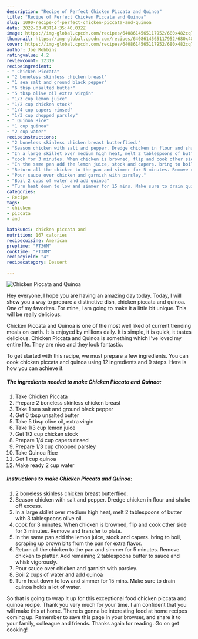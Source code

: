 ```yaml
---
description: "Recipe of Perfect Chicken Piccata and Quinoa"
title: "Recipe of Perfect Chicken Piccata and Quinoa"
slug: 1090-recipe-of-perfect-chicken-piccata-and-quinoa
date: 2022-03-03T14:35:40.032Z
image: https://img-global.cpcdn.com/recipes/6408614565117952/680x482cq70/chicken-piccata-and-quinoa-recipe-main-photo.jpg
thumbnail: https://img-global.cpcdn.com/recipes/6408614565117952/680x482cq70/chicken-piccata-and-quinoa-recipe-main-photo.jpg
cover: https://img-global.cpcdn.com/recipes/6408614565117952/680x482cq70/chicken-piccata-and-quinoa-recipe-main-photo.jpg
author: Joe Robbins
ratingvalue: 4.2
reviewcount: 12319
recipeingredient:
- " Chicken Piccata"
- "2 boneless skinless chicken breast"
- "1 sea salt and ground black pepper"
- "6 tbsp unsalted butter"
- "5 tbsp olive oil extra virgin"
- "1/3 cup lemon juice"
- "1/2 cup chicken stock"
- "1/4 cup capers rinsed"
- "1/3 cup chopped parsley"
- " Quinoa Rice"
- "1 cup quinoa"
- "2 cup water"
recipeinstructions:
- "2 boneless skinless chicken breast butterflied."
- "Season chicken with salt and pepper. Dredge chicken in flour and shake off excess."
- "In a large skillet over medium high heat, melt 2 tablespoons of butter with 3 tablespoons olive oil."
- "cook for 3 minutes. When chicken is browned, flip and cook other side for 3 minutes. Remove and transfer to plate."
- "In the same pan add the lemon juice, stock and capers. bring to boil, scraping up brown bits from the pan for extra flavor."
- "Return all the chicken to the pan and simmer for 5 minutes. Remove chicken to platter. Add remaining 2 tablespoons butter to sauce and whisk vigorously."
- "Pour sauce over chicken and garnish with parsley."
- "Boil 2 cups of water and add quinoa"
- "Turn heat down to low and simmer for 15 mins. Make sure to drain quinoa holds a lot of water."
categories:
- Recipe
tags:
- chicken
- piccata
- and

katakunci: chicken piccata and 
nutrition: 167 calories
recipecuisine: American
preptime: "PT36M"
cooktime: "PT38M"
recipeyield: "4"
recipecategory: Dessert

---
```



![Chicken Piccata and Quinoa](https://img-global.cpcdn.com/recipes/6408614565117952/680x482cq70/chicken-piccata-and-quinoa-recipe-main-photo.jpg)

Hey everyone, I hope you are having an amazing day today. Today, I will show you a way to prepare a distinctive dish, chicken piccata and quinoa. One of my favorites. For mine, I am going to make it a little bit unique. This will be really delicious.



Chicken Piccata and Quinoa is one of the most well liked of current trending meals on earth. It is enjoyed by millions daily. It is simple, it is quick, it tastes delicious. Chicken Piccata and Quinoa is something which I've loved my entire life. They are nice and they look fantastic.


To get started with this recipe, we must prepare a few ingredients. You can cook chicken piccata and quinoa using 12 ingredients and 9 steps. Here is how you can achieve it.

<!--inarticleads1-->

##### The ingredients needed to make Chicken Piccata and Quinoa:

1. Take  Chicken Piccata
1. Prepare 2 boneless skinless chicken breast
1. Take 1 sea salt and ground black pepper
1. Get 6 tbsp unsalted butter
1. Take 5 tbsp olive oil, extra virgin
1. Take 1/3 cup lemon juice
1. Get 1/2 cup chicken stock
1. Prepare 1/4 cup capers rinsed
1. Prepare 1/3 cup chopped parsley
1. Take  Quinoa Rice
1. Get 1 cup quinoa
1. Make ready 2 cup water




<!--inarticleads2-->

##### Instructions to make Chicken Piccata and Quinoa:

1. 2 boneless skinless chicken breast butterflied.
1. Season chicken with salt and pepper. Dredge chicken in flour and shake off excess.
1. In a large skillet over medium high heat, melt 2 tablespoons of butter with 3 tablespoons olive oil.
1. cook for 3 minutes. When chicken is browned, flip and cook other side for 3 minutes. Remove and transfer to plate.
1. In the same pan add the lemon juice, stock and capers. bring to boil, scraping up brown bits from the pan for extra flavor.
1. Return all the chicken to the pan and simmer for 5 minutes. Remove chicken to platter. Add remaining 2 tablespoons butter to sauce and whisk vigorously.
1. Pour sauce over chicken and garnish with parsley.
1. Boil 2 cups of water and add quinoa
1. Turn heat down to low and simmer for 15 mins. Make sure to drain quinoa holds a lot of water.




So that is going to wrap it up for this exceptional food chicken piccata and quinoa recipe. Thank you very much for your time. I am confident that you will make this at home. There is gonna be interesting food at home recipes coming up. Remember to save this page in your browser, and share it to your family, colleague and friends. Thanks again for reading. Go on get cooking!
